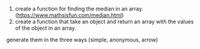 1) create a function for finding the median in an array. (https://www.mathsisfun.com/median.html)
2) create a function that take an object and return an array with the values of the object in an array.

generate them in the three ways (simple, anonymous, arrow)